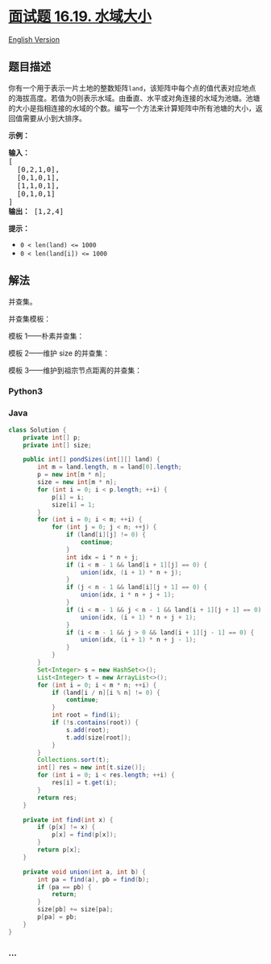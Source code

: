 # [面试题 16.19. 水域大小](https://leetcode.cn/problems/pond-sizes-lcci)

[English Version](/lcci/16.19.Pond%20Sizes/README_EN.md)

## 题目描述

<!-- 这里写题目描述 -->
<p>你有一个用于表示一片土地的整数矩阵<code>land</code>，该矩阵中每个点的值代表对应地点的海拔高度。若值为0则表示水域。由垂直、水平或对角连接的水域为池塘。池塘的大小是指相连接的水域的个数。编写一个方法来计算矩阵中所有池塘的大小，返回值需要从小到大排序。</p>
<p><strong>示例：</strong></p>
<pre><strong>输入：</strong>
[
  [0,2,1,0],
  [0,1,0,1],
  [1,1,0,1],
  [0,1,0,1]
]
<strong>输出：</strong> [1,2,4]
</pre>
<p><strong>提示：</strong></p>
<ul>
<li><code>0 < len(land) <= 1000</code></li>
<li><code>0 < len(land[i]) <= 1000</code></li>
</ul>

## 解法

<!-- 这里可写通用的实现逻辑 -->

并查集。

并查集模板：

模板 1——朴素并查集：



模板 2——维护 size 的并查集：



模板 3——维护到祖宗节点距离的并查集：



<!-- tabs:start -->

### **Python3**

<!-- 这里可写当前语言的特殊实现逻辑 -->



### **Java**

<!-- 这里可写当前语言的特殊实现逻辑 -->

```java
class Solution {
    private int[] p;
    private int[] size;

    public int[] pondSizes(int[][] land) {
        int m = land.length, n = land[0].length;
        p = new int[m * n];
        size = new int[m * n];
        for (int i = 0; i < p.length; ++i) {
            p[i] = i;
            size[i] = 1;
        }
        for (int i = 0; i < m; ++i) {
            for (int j = 0; j < n; ++j) {
                if (land[i][j] != 0) {
                    continue;
                }
                int idx = i * n + j;
                if (i < m - 1 && land[i + 1][j] == 0) {
                    union(idx, (i + 1) * n + j);
                }
                if (j < n - 1 && land[i][j + 1] == 0) {
                    union(idx, i * n + j + 1);
                }
                if (i < m - 1 && j < n - 1 && land[i + 1][j + 1] == 0) {
                    union(idx, (i + 1) * n + j + 1);
                }
                if (i < m - 1 && j > 0 && land[i + 1][j - 1] == 0) {
                    union(idx, (i + 1) * n + j - 1);
                }
            }
        }
        Set<Integer> s = new HashSet<>();
        List<Integer> t = new ArrayList<>();
        for (int i = 0; i < m * n; ++i) {
            if (land[i / n][i % n] != 0) {
                continue;
            }
            int root = find(i);
            if (!s.contains(root)) {
                s.add(root);
                t.add(size[root]);
            }
        }
        Collections.sort(t);
        int[] res = new int[t.size()];
        for (int i = 0; i < res.length; ++i) {
            res[i] = t.get(i);
        }
        return res;
    }

    private int find(int x) {
        if (p[x] != x) {
            p[x] = find(p[x]);
        }
        return p[x];
    }

    private void union(int a, int b) {
        int pa = find(a), pb = find(b);
        if (pa == pb) {
            return;
        }
        size[pb] += size[pa];
        p[pa] = pb;
    }
}
```









### **...**

```

```



